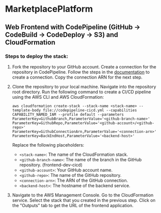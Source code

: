 # MarketplacePlatform
## Web Frontend with CodePipeline (GitHub -> CodeBuild -> CodeDeploy -> S3) and CloudFormation

### Steps to deploy the stack:

1. Fork the repository to your GitHub account. Create a connection for the repository in CodePipeline. Follow the steps in the [documentation](https://console.aws.amazon.com/codesuite/settings/connections) to create a connection. Copy the connection ARN for the next step.

2. Clone the repository to your local machine. Navigate into the repository root directory. Run the following command to create a CI/CD pipeline using the AWS CLI and AWS CloudFormation:
    ```
    aws cloudformation create-stack --stack-name <stack-name> --template-body file://codepipeline-cicd.yml --capabilities CAPABILITY_NAMED_IAM --profile default --parameters ParameterKey=GithubBranch,ParameterValue='<github-branch-name>' ParameterKey=GithubRepo,ParameterValue='<github-account>/<github-repo>' ParameterKey=GithubConnectionArn,ParameterValue='<connection-arn>' ParameterKey=BackEndHost,ParameterValue='<backend-host>'
    ```

    Replace the following placeholders:
    - `<stack-name>`: The name of the CloudFormation stack.
    - `<github-branch-name>`: The name of the branch in the GitHub repository. (frontend-dev-cicd)
    - `<github-account>`: Your GitHub account name.
    - `<github-repo>`: The name of the GitHub repository.
    - `<connection-arn>`: The ARN of the GitHub connection.
    - `<backend-host>`: The hostname of the backend service.

3. Navigate to the AWS Management Console. Go to the CloudFormation service. Select the stack that you created in the previous step. Click on the "Outputs" tab to get the URL of the frontend application.
